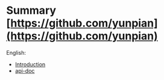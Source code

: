 # Summary  [https://github.com/yunpian](https://github.com/yunpian)

English:
* [Introduction](en/README.md)
* [api-doc](en/api-doc.md)
